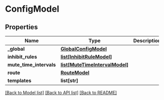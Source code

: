 # ConfigModel

## Properties
Name | Type | Description | Notes
------------ | ------------- | ------------- | -------------
**_global** | [**GlobalConfigModel**](GlobalConfigModel.md) |  | [optional] 
**inhibit_rules** | [**list[InhibitRuleModel]**](InhibitRuleModel.md) |  | [optional] 
**mute_time_intervals** | [**list[MuteTimeIntervalModel]**](MuteTimeIntervalModel.md) |  | [optional] 
**route** | [**RouteModel**](RouteModel.md) |  | [optional] 
**templates** | **list[str]** |  | [optional] 

[[Back to Model list]](../README.md#documentation-for-models) [[Back to API list]](../README.md#documentation-for-api-endpoints) [[Back to README]](../README.md)


